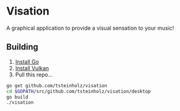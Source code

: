 # Visation
A graphical application to provide a visual sensation to your music!

## Building

1. [Install Go](https://golang.org/doc/install)
2. [Install Vulkan](https://vulkan.lunarg.com/doc/view/1.1.106.0/linux/getting_started.html)
2. Pull this repo...

```bash
go get github.com/tsteinholz/visation
cd $GOPATH/src/github.com/tsteinholz/visation/desktop
go build
./visation
```
